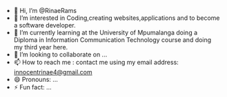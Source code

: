 - 👋 Hi, I’m @RinaeRams
- 👀 I’m interested in Coding,creating websites,applications and to become a software developer.
- 🌱 I’m currently learning at the University of Mpumalanga doing a Diploma in Information Communication Technology course and doing my third year here.
- 💞️ I’m looking to collaborate on ...
- 📫 How to reach me : contact me using my email address: innocentrinae4@gmail.com
- 😄 Pronouns: ...
- ⚡ Fun fact: ...

<!---
RinaeRams/RinaeRams is a ✨ special ✨ repository because its `README.md` (this file) appears on your GitHub profile.
You can click the Preview link to take a look at your changes.
--->
